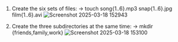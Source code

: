 1. Create the six sets of files:
-> touch song{1..6}.mp3 snap{1..6}.jpg film{1..6}.avi
![Screenshot 2025-03-18 152943](https://github.com/user-attachments/assets/adad91ae-e34d-4a9e-b350-b87006901c94)

2. Create the three subdirectories at the same time:
-> mkdir {friends,family,work}
![Screenshot 2025-03-18 153100](https://github.com/user-attachments/assets/d8608d89-7d15-4a1a-b9d6-d5184cc81eee)
   

